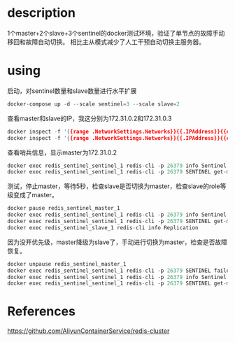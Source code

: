 # description
1个master+2个slave+3个sentinel的docker测试环境，验证了单节点的故障手动移回和故障自动切换。
相比主从模式减少了人工干预自动切换主服务器。


# using
启动，对sentinel数量和slave数量进行水平扩展
```c 
docker-compose up -d --scale sentinel=3 --scale slave=2
```

查看master和slave的IP，我这分别为172.31.0.2和172.31.0.3
```c
docker inspect -f '{{range .NetworkSettings.Networks}}{{.IPAddress}}{{end}}' redis_sentinel_master_1
docker inspect -f '{{range .NetworkSettings.Networks}}{{.IPAddress}}{{end}}' redis_sentinel_slave_1
```

查看哨兵信息，显示master为172.31.0.2
```c
docker exec redis_sentinel_sentinel_1 redis-cli -p 26379 info Sentinel
docker exec redis_sentinel_sentinel_1 redis-cli -p 26379 SENTINEL get-master-addr-by-name mymaster
```

测试，停止master，等待5秒，检查slave是否切换为master，检查slave的role等级变成了master。
```c
docker pause redis_sentinel_master_1
docker exec redis_sentinel_sentinel_1 redis-cli -p 26379 info Sentinel
docker exec redis_sentinel_sentinel_1 redis-cli -p 26379 SENTINEL get-master-addr-by-name mymaster
docker exec redis_sentinel_slave_1 redis-cli info Replication
```

因为没开优先级，master降级为slave了，手动进行切换为master，检查是否故障恢复。
```c
docker unpause redis_sentinel_master_1
docker exec redis_sentinel_sentinel_1 redis-cli -p 26379 SENTINEL failover mymaster
docker exec redis_sentinel_sentinel_1 redis-cli -p 26379 info Sentinel
docker exec redis_sentinel_sentinel_1 redis-cli -p 26379 SENTINEL get-master-addr-by-name mymaster
```


# References
https://github.com/AliyunContainerService/redis-cluster